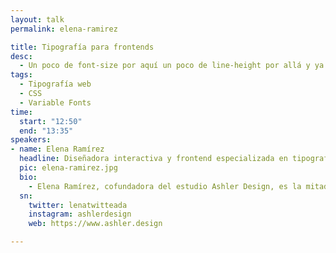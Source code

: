```yaml
---
layout: talk
permalink: elena-ramirez

title: Tipografía para frontends
desc:
  - Un poco de font-size por aquí un poco de line-height por allá y ya tenemos listo los textos de la interfaz, ¿no? Pues no. Cuando se trata de trabajar la tipografía de una web o aplicación los frontends solemos realizar lo ajustes básicos. Sin embargo las tipografías que usamos pueden ser herramientas muy potentes –cada vez más– que permiten un nivel de detalle superior. Conocerlas y saber lo que podemos hacer con ellas es fundamental para mejorar la calidad de los contenidos y la experiencia del usuario. Hace tiempo que lo que se puede hacer con la tipo en web superó con creces a lo que hacemos.
tags:
  - Tipografía web
  - CSS
  - Variable Fonts
time:
  start: "12:50"
  end: "13:35"
speakers:
- name: Elena Ramírez
  headline: Diseñadora interactiva y frontend especializada en tipografía en Ashler Design
  pic: elena-ramirez.jpg
  bio:
    - Elena Ramírez, cofundadora del estudio Ashler Design, es la mitad encargada de dar vida a los proyectos digitales. Diseñadora UI y frontend, ha trabajado para clientes como Google, Telefónica o Porcelanosa, entre otras; y para fundiciones online como Frere Jones Type, Sudtipos o Typerepublic, lo que le ha obligado a afilar su ojo tipográfico. Su trabajo ha sido reconocido por el Type Directors Club de Nueva York, los premios Laus, y Communications Arts entre otros.
  sn:
    twitter: lenatwitteada
    instagram: ashlerdesign
    web: https://www.ashler.design

---
```

